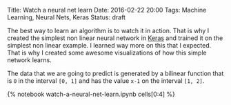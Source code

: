 Title: Watch a neural net learn
Date: 2016-02-22 20:00
Tags: Machine Learning, Neural Nets, Keras
Status: draft

The best way to learn an algorithm is to watch it in action. That is why I created the simplest
non linear neural network in [Keras](http://keras.io) and trained it on the simplest non linear
example. I learned way more on this that I expected. That is why I created some awesome
visualizations of how this simple network learns.

The data that we are going to predict is generated by a bilinear function that is `0` in the
interval `[0, 1]` and has the value `x-1` on the interval `[1, 2]`.

{% notebook watch-a-neural-net-learn.ipynb cells[0:4] %}